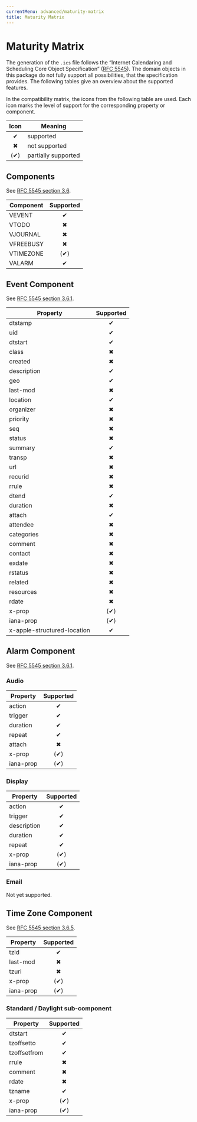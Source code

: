 ```yaml
---
currentMenu: advanced/maturity-matrix
title: Maturity Matrix
---
```


# Maturity Matrix

The generation of the `.ics` file follows the “Internet Calendaring and Scheduling Core Object
Specification” ([RFC 5545](https://tools.ietf.org/html/rfc5545)). The domain objects in this package do not fully
support all possibilities, that the specification provides. The following tables give an overview about the supported
features.

In the compatibility matrix, the icons from the following table are used. Each icon marks the level of support for the
corresponding property or component.

| Icon | Meaning             |
| :--: | ------------------- |
|  ✔   | supported           |
|  ✖   | not supported       |
| (✔)  | partially supported |

## Components

See [RFC 5545 section 3.6](https://tools.ietf.org/html/rfc5545#section-3.6).

| Component | Supported |
| --------- | :-------: |
| VEVENT    |     ✔     |
| VTODO     |     ✖     |
| VJOURNAL  |     ✖     |
| VFREEBUSY |     ✖     |
| VTIMEZONE |    (✔)    |
| VALARM    |     ✔     |

## Event Component

See [RFC 5545 section 3.6.1](https://tools.ietf.org/html/rfc5545#section-3.6.1).

| Property                    | Supported |
| --------------------------- | :-------: |
| dtstamp                     |     ✔     |
| uid                         |     ✔     |
| dtstart                     |     ✔     |
| class                       |     ✖     |
| created                     |     ✖     |
| description                 |     ✔     |
| geo                         |     ✔     |
| last-mod                    |     ✖     |
| location                    |     ✔     |
| organizer                   |     ✖     |
| priority                    |     ✖     |
| seq                         |     ✖     |
| status                      |     ✖     |
| summary                     |     ✔     |
| transp                      |     ✖     |
| url                         |     ✖     |
| recurid                     |     ✖     |
| rrule                       |     ✖     |
| dtend                       |     ✔     |
| duration                    |     ✖     |
| attach                      |     ✔     |
| attendee                    |     ✖     |
| categories                  |     ✖     |
| comment                     |     ✖     |
| contact                     |     ✖     |
| exdate                      |     ✖     |
| rstatus                     |     ✖     |
| related                     |     ✖     |
| resources                   |     ✖     |
| rdate                       |     ✖     |
| x-prop                      |    (✔)    |
| iana-prop                   |    (✔)    |
| x-apple-structured-location |     ✔     |

## Alarm Component

See [RFC 5545 section 3.6.1](https://tools.ietf.org/html/rfc5545#section-3.6.1).

### Audio

| Property  | Supported |
| --------- | :-------: |
| action    |     ✔     |
| trigger   |     ✔     |
| duration  |     ✔     |
| repeat    |     ✔     |
| attach    |     ✖     |
| x-prop    |    (✔)    |
| iana-prop |    (✔)    |

### Display

| Property    | Supported |
| ----------- | :-------: |
| action      |     ✔     |
| trigger     |     ✔     |
| description |     ✔     |
| duration    |     ✔     |
| repeat      |     ✔     |
| x-prop      |    (✔)    |
| iana-prop   |    (✔)    |

### Email

Not yet supported.

## Time Zone Component

See [RFC 5545 section 3.6.5](https://tools.ietf.org/html/rfc5545#section-3.6.5).

| Property  | Supported |
| --------- | :-------: |
| tzid      |     ✔     |
| last-mod  |     ✖     |
| tzurl     |     ✖     |
| x-prop    |    (✔)    |
| iana-prop |    (✔)    |

### Standard / Daylight sub-component

| Property     | Supported |
| ------------ | :-------: |
| dtstart      |     ✔     |
| tzoffsetto   |     ✔     |
| tzoffsetfrom |     ✔     |
| rrule        |     ✖     |
| comment      |     ✖     |
| rdate        |     ✖     |
| tzname       |     ✔     |
| x-prop       |    (✔)    |
| iana-prop    |    (✔)    |
